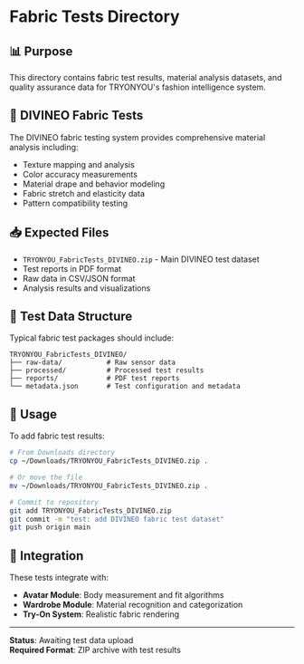 # Fabric Tests Directory

## 📊 Purpose

This directory contains fabric test results, material analysis datasets, and quality assurance data for TRYONYOU's fashion intelligence system.

## 🧵 DIVINEO Fabric Tests

The DIVINEO fabric testing system provides comprehensive material analysis including:
- Texture mapping and analysis
- Color accuracy measurements
- Material drape and behavior modeling
- Fabric stretch and elasticity data
- Pattern compatibility testing

## 📥 Expected Files

- `TRYONYOU_FabricTests_DIVINEO.zip` - Main DIVINEO test dataset
- Test reports in PDF format
- Raw data in CSV/JSON format
- Analysis results and visualizations

## 🔬 Test Data Structure

Typical fabric test packages should include:
```
TRYONYOU_FabricTests_DIVINEO/
├── raw-data/           # Raw sensor data
├── processed/          # Processed test results
├── reports/            # PDF test reports
└── metadata.json       # Test configuration and metadata
```

## 📝 Usage

To add fabric test results:

```bash
# From Downloads directory
cp ~/Downloads/TRYONYOU_FabricTests_DIVINEO.zip .

# Or move the file
mv ~/Downloads/TRYONYOU_FabricTests_DIVINEO.zip .

# Commit to repository
git add TRYONYOU_FabricTests_DIVINEO.zip
git commit -m "test: add DIVINEO fabric test dataset"
git push origin main
```

## 🔗 Integration

These tests integrate with:
- **Avatar Module**: Body measurement and fit algorithms
- **Wardrobe Module**: Material recognition and categorization
- **Try-On System**: Realistic fabric rendering

---

**Status**: Awaiting test data upload  
**Required Format**: ZIP archive with test results
